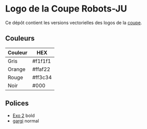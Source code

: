 # Logo de la Coupe Robots-JU

Ce dépôt contient les versions vectorielles des logos de la [coupe](https://coupe.robots-ju.ch/).

## Couleurs

| Couleur | HEX     |
| ------- | ------- |
| Gris    | #f1f1f1 |
| Orange  | #ffaf22 |
| Rouge   | #ff3c34 |
| Noir    | #000    |

## Polices

- [Exo 2](https://www.google.com/fonts/specimen/Exo+2) bold
- [gargi](http://savannah.nongnu.org/projects/gargi) normal

